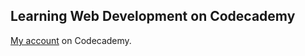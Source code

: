 ## Learning Web Development on Codecademy

[My account](https://www.codecademy.com/dinhanhthi) on Codecademy.